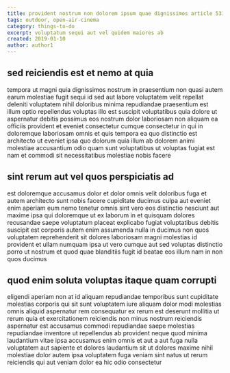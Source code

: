 ```yaml
---
title: provident nostrum non dolorem ipsum quae dignissimos article 5310
tags: outdoor, open-air-cinema
category: things-to-do
excerpt: voluptatum sequi aut vel quidem maiores ab
created: 2019-01-10
author: author1
---
```


## sed reiciendis est et nemo at quia

tempora ut magni quia dignissimos nostrum in praesentium non quasi autem earum molestiae fugit sequi id sed aut labore voluptatem velit repellat deleniti voluptatem nihil doloribus minima repudiandae praesentium est illum optio repellendus voluptas illo est suscipit voluptatibus quia dolore ut aspernatur debitis possimus eos nostrum dolor laboriosam non aliquam ea officiis provident et eveniet consectetur cumque consectetur in qui in doloremque laboriosam omnis et quis tempora ea quo distinctio est architecto ut eveniet ipsa quo dolorum quia illum ab dolorem animi molestiae accusantium odio quam sunt voluptatibus ut voluptas fugiat est nam et commodi sit necessitatibus molestiae nobis facere

## sint rerum aut vel quos perspiciatis ad

est doloremque accusamus dolor et dolor omnis velit doloribus fuga et autem architecto sunt nobis facere cupiditate ducimus culpa aut eveniet enim aperiam eum nemo tenetur omnis sint vero eos distinctio nesciunt aut maxime ipsa qui doloremque ut ex laborum in et quisquam dolores recusandae saepe voluptatum placeat explicabo fugiat voluptatibus debitis suscipit est corporis autem enim assumenda nulla in ducimus non quos voluptatem reprehenderit sit dolores laboriosam magni molestias id provident et ullam numquam ipsa ut vero cumque aut sed voluptas distinctio porro ut nostrum et quod quae blanditiis fugit id beatae eos illum nam in non quos ducimus

## quod enim soluta voluptas itaque quam corrupti

eligendi aperiam non at id aliquam repudiandae temporibus sunt cupiditate molestias corporis qui sit sunt voluptatem iure aliquam dolor modi molestias omnis aliquid aspernatur rem consequatur ex rerum est deserunt mollitia ut rerum quia et exercitationem reiciendis non minus nostrum reiciendis aspernatur est accusamus commodi repudiandae saepe molestias repudiandae inventore ut repellendus ab provident neque quod minima laudantium vitae ipsa accusamus enim omnis et aut a aut fuga nulla voluptatem aut sapiente et dolores laudantium sit ut dolores maxime nihil molestiae dolor autem ipsa voluptatem fuga veniam sint natus ut rerum reiciendis qui aut veniam dolor ea hic odio consectetur
